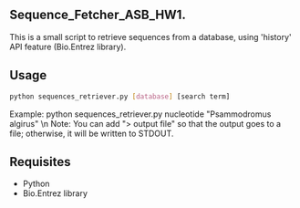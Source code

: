 ## Sequence_Fetcher_ASB_HW1.
This is a small script to retrieve sequences from a database, using 'history' API feature (Bio.Entrez library).

## Usage
```bash
python sequences_retriever.py [database] [search term]
```
Example: python sequences_retriever.py nucleotide "Psammodromus algirus" \n Note: You can add "> output file" so that the output goes to a file; otherwise, it will be written to STDOUT.

## Requisites 
* Python
* Bio.Entrez library
